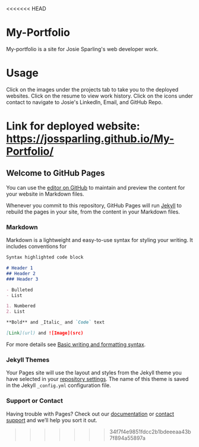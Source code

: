 <<<<<<< HEAD
# My-Portfolio

My-portfolio is a site for Josie Sparling's web developer work. 

# Usage 

Click on the images under the projects tab to take you to the deployed websites. Click on the resume to view work history. Click on the icons under contact to navigate to Josie's LinkedIn, Email, and GitHub Repo.

Link for deployed website: https://jossparling.github.io/My-Portfolio/
=======
## Welcome to GitHub Pages

You can use the [editor on GitHub](https://github.com/jossparling/My-Portfolio/edit/main/README.md) to maintain and preview the content for your website in Markdown files.

Whenever you commit to this repository, GitHub Pages will run [Jekyll](https://jekyllrb.com/) to rebuild the pages in your site, from the content in your Markdown files.

### Markdown

Markdown is a lightweight and easy-to-use syntax for styling your writing. It includes conventions for

```markdown
Syntax highlighted code block

# Header 1
## Header 2
### Header 3

- Bulleted
- List

1. Numbered
2. List

**Bold** and _Italic_ and `Code` text

[Link](url) and ![Image](src)
```

For more details see [Basic writing and formatting syntax](https://docs.github.com/en/github/writing-on-github/getting-started-with-writing-and-formatting-on-github/basic-writing-and-formatting-syntax).

### Jekyll Themes

Your Pages site will use the layout and styles from the Jekyll theme you have selected in your [repository settings](https://github.com/jossparling/My-Portfolio/settings/pages). The name of this theme is saved in the Jekyll `_config.yml` configuration file.

### Support or Contact

Having trouble with Pages? Check out our [documentation](https://docs.github.com/categories/github-pages-basics/) or [contact support](https://support.github.com/contact) and we’ll help you sort it out.
>>>>>>> 34f7f4e9851fdcc2b1bdeeeaa43b7f894a55897a
